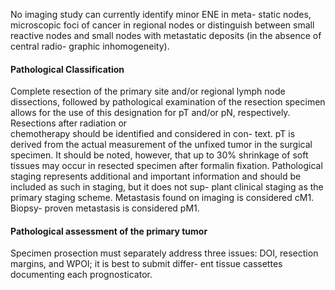 No
imaging study can currently identify minor ENE in meta-
static nodes, microscopic foci of cancer in regional nodes or
distinguish between small reactive nodes and small nodes
with metastatic deposits (in the absence of central radio-
graphic inhomogeneity).  
#### Pathological Classification  
Complete resection of the primary site and/or regional lymph
node dissections, followed by pathological examination of
the resection specimen allows for the use of this designation
for pT and/or pN, respectively. Resections after radiation or  
chemotherapy should be identified and considered in con-
text. pT is derived from the actual measurement of the
unfixed tumor in the surgical specimen. It should be noted,
however, that up to 30% shrinkage of soft tissues may occur
in resected specimen after formalin fixation. Pathological
staging represents additional and important information and
should be included as such in staging, but it does not sup-
plant clinical staging as the primary staging scheme.
Metastasis found on imaging is considered cM1. Biopsy-
proven metastasis is considered pM1.  
#### Pathological assessment of the primary tumor  
Specimen prosection must separately address three issues:
DOI, resection margins, and WPOI; it is best to submit differ-
ent tissue cassettes documenting each prognosticator.